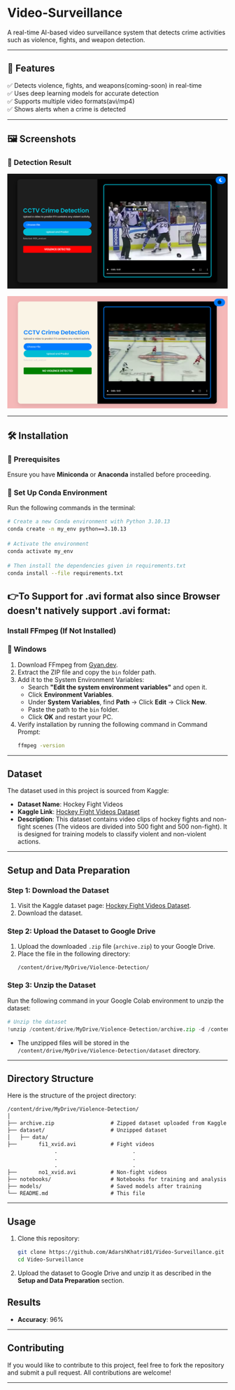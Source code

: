 # Video-Surveillance 

A real-time AI-based video surveillance system that detects crime activities such as violence, fights, and weapon detection.

---

## 🚀 Features
✅ Detects violence, fights, and weapons(coming-soon) in real-time  
✅ Uses deep learning models for accurate detection  
✅ Supports multiple video formats(avi/mp4)  
✅ Shows alerts when a crime is detected  

---

## 🖼️ Screenshots 

### 🔹 **Detection Result**

![Detection Result - Dark Themed](screenshots/dark_themed.png)

![Detection Result - Light Themed](screenshots/light_themed.png)

---

## 🛠️ Installation  

### 🔹 **Prerequisites**  
Ensure you have **Miniconda** or **Anaconda** installed before proceeding.

### 🔹 **Set Up Conda Environment**  
Run the following commands in the terminal:  
```sh
# Create a new Conda environment with Python 3.10.13
conda create -n my_env python==3.10.13

# Activate the environment
conda activate my_env

# Then install the dependencies given in requirements.txt
conda install --file requirements.txt

```


## 👉To Support for .avi format also since Browser doesn't natively support .avi format:

### Install FFmpeg (If Not Installed)

### 🔹 Windows  
1. Download FFmpeg from [Gyan.dev](https://www.gyan.dev/ffmpeg/builds/).  
2. Extract the ZIP file and copy the `bin` folder path.  
3. Add it to the System Environment Variables:  
   - Search **"Edit the system environment variables"** and open it.  
   - Click **Environment Variables**.  
   - Under **System Variables**, find **Path** → Click **Edit** → Click **New**.  
   - Paste the path to the `bin` folder.  
   - Click **OK** and restart your PC.  
4. Verify installation by running the following command in Command Prompt:  
   ```sh
   ffmpeg -version
   ```

---

## **Dataset**

The dataset used in this project is sourced from Kaggle:

- **Dataset Name**: Hockey Fight Videos
- **Kaggle Link**: [Hockey Fight Videos Dataset](https://www.kaggle.com/datasets/yassershrief/hockey-fight-vidoes)
- **Description**: This dataset contains video clips of hockey fights and non-fight scenes (The videos are divided into 500 fight and 500 non-fight). It is designed for training models to classify violent and non-violent actions.

---

## **Setup and Data Preparation**

### **Step 1: Download the Dataset**
1. Visit the Kaggle dataset page: [Hockey Fight Videos Dataset](https://www.kaggle.com/datasets/yassershrief/hockey-fight-vidoes).
2. Download the dataset.

### **Step 2: Upload the Dataset to Google Drive**
1. Upload the downloaded `.zip` file (`archive.zip`) to your Google Drive.
2. Place the file in the following directory:
   ```
   /content/drive/MyDrive/Violence-Detection/
   ```

### **Step 3: Unzip the Dataset**
Run the following command in your Google Colab environment to unzip the dataset:
```python
# Unzip the dataset
!unzip /content/drive/MyDrive/Violence-Detection/archive.zip -d /content/drive/MyDrive/Violence-Detection/dataset
```
- The unzipped files will be stored in the `/content/drive/MyDrive/Violence-Detection/dataset` directory.
---

## **Directory Structure**

Here is the structure of the project directory:
```
/content/drive/MyDrive/Violence-Detection/
│
├── archive.zip                  # Zipped dataset uploaded from Kaggle
├── dataset/                     # Unzipped dataset
│   ├── data/                    
├──       fi1_xvid.avi           # Fight videos
               .                        .
               .                        .
               .                        .         
├──       no1_xvid.avi           # Non-fight videos
├── notebooks/                   # Notebooks for training and analysis
├── models/                      # Saved models after training
└── README.md                    # This file
```
---

## **Usage**

1. Clone this repository:
   ```bash
   git clone https://github.com/AdarshKhatri01/Video-Surveillance.git
   cd Video-Surveillance
   ```

2. Upload the dataset to Google Drive and unzip it as described in the **Setup and Data Preparation** section.

## **Results**
- **Accuracy**: 96%

---

## **Contributing**

If you would like to contribute to this project, feel free to fork the repository and submit a pull request. All contributions are welcome!

---
